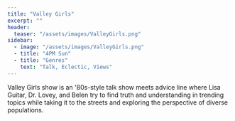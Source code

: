 ```yaml
---
title: "Valley Girls"
excerpt: ""
header:
  teaser: "/assets/images/ValleyGirls.png"
sidebar:
  - image: "/assets/images/ValleyGirls.png"
  - title: "4PM Sun"
  - title: "Genres"
    text: "Talk, Eclectic, Views"
---
```


Valley Girls show is an '80s-style talk show meets advice line where Lisa Guitar, Dr. Lovey, and Belen try to find truth and understanding in trending topics while taking it to the streets and exploring the perspective of diverse populations.
